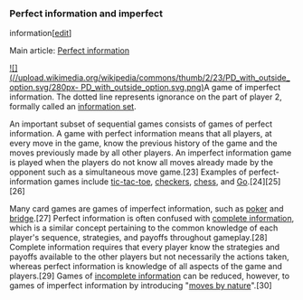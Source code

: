 ### Perfect information and imperfect
information[[edit](/w/index.php?title=Game\_theory&action=edit&section=11 "Edit
section: Perfect information and imperfect information")]

Main article: [Perfect information](/wiki/Perfect\_information "Perfect
information")

[![](//upload.wikimedia.org/wikipedia/commons/thumb/2/23/PD\_with\_outside\_option.svg/280px-
PD\_with\_outside\_option.svg.png)](/wiki/File:PD\_with\_outside\_option.svg)A game
of imperfect information. The dotted line represents ignorance on the part of
player 2, formally called an [information
set](/wiki/Information\_set\_\(game\_theory\) "Information set \(game theory\)").

An important subset of sequential games consists of games of perfect
information. A game with perfect information means that all players, at every
move in the game, know the previous history of the game and the moves
previously made by all other players. An imperfect information game is played
when the players do not know all moves already made by the opponent such as a
simultaneous move game.[23] Examples of perfect-information games include
[tic-tac-toe](/wiki/Tic-tac-toe "Tic-tac-toe"), [checkers](/wiki/Draughts
"Draughts"), [chess](/wiki/Chess "Chess"), and [Go](/wiki/Go\_\(board\_game\)
"Go \(board game\)").[24][25][26]

Many card games are games of imperfect information, such as
[poker](/wiki/Poker "Poker") and [bridge](/wiki/Contract\_bridge "Contract
bridge").[27] Perfect information is often confused with [complete
information](/wiki/Complete\_information "Complete information"), which is a
similar concept pertaining to the common knowledge of each player's sequence,
strategies, and payoffs throughout gameplay.[28] Complete information requires
that every player know the strategies and payoffs available to the other
players but not necessarily the actions taken, whereas perfect information is
knowledge of all aspects of the game and players.[29] Games of [incomplete
information](/wiki/Information\_asymmetry "Information asymmetry") can be
reduced, however, to games of imperfect information by introducing "[moves by
nature](/wiki/Move\_by\_nature "Move by nature")".[30]
